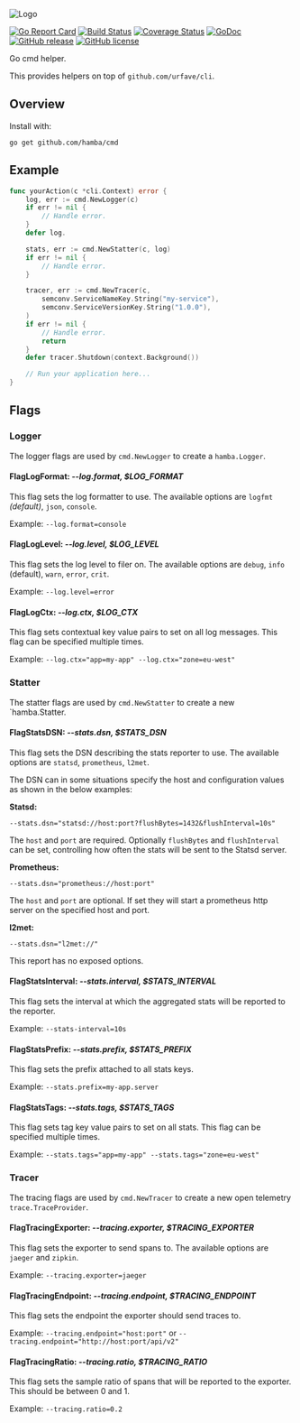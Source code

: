 ![Logo](http://svg.wiersma.co.za/hamba/project?title=cmd&tag=Go%20cmd%20helper)

[![Go Report Card](https://goreportcard.com/badge/github.com/hamba/cmd)](https://goreportcard.com/report/github.com/hamba/cmd)
[![Build Status](https://travis-ci.com/hamba/cmd.svg?branch=master)](https://travis-ci.com/hamba/cmd)
[![Coverage Status](https://coveralls.io/repos/github/hamba/cmd/badge.svg?branch=master)](https://coveralls.io/github/hamba/cmd?branch=master)
[![GoDoc](https://godoc.org/github.com/hamba/cmd?status.svg)](https://godoc.org/github.com/hamba/cmd)
[![GitHub release](https://img.shields.io/github/release/hamba/cmd.svg)](https://github.com/hamba/cmd/releases)
[![GitHub license](https://img.shields.io/badge/license-MIT-blue.svg)](https://raw.githubusercontent.com/hamba/cmd/master/LICENSE)

Go cmd helper. 

This provides helpers on top of `github.com/urfave/cli`.

## Overview

Install with:

```shell
go get github.com/hamba/cmd
```

## Example

```go
func yourAction(c *cli.Context) error {
    log, err := cmd.NewLogger(c)
	if err != nil {
		// Handle error.
	}
	defer log.

	stats, err := cmd.NewStatter(c, log)
	if err != nil {
		// Handle error.
	}

    tracer, err := cmd.NewTracer(c,
        semconv.ServiceNameKey.String("my-service"),
        semconv.ServiceVersionKey.String("1.0.0"),
    )
    if err != nil {
        // Handle error.
        return
    }
    defer tracer.Shutdown(context.Background())

    // Run your application here...
}
```
## Flags

### Logger

The logger flags are used by `cmd.NewLogger` to create a `hamba.Logger`.

#### FlagLogFormat: *--log.format, $LOG_FORMAT*

This flag sets the log formatter to use. The available options are `logfmt` *(default)*, `json`, `console`.

Example: `--log.format=console`

#### FlagLogLevel: *--log.level, $LOG_LEVEL*

This flag sets the log level to filer on. The available options are `debug`, `info` (default), `warn`, `error`, `crit`.

Example: `--log.level=error`

#### FlagLogCtx: *--log.ctx, $LOG_CTX*

This flag sets contextual key value pairs to set on all log messages. This flag can be specified multiple times.

Example: `--log.ctx="app=my-app" --log.ctx="zone=eu-west"`

### Statter

The statter flags are used by `cmd.NewStatter` to create a new `hamba.Statter.

#### FlagStatsDSN: *--stats.dsn, $STATS_DSN*

This flag sets the DSN describing the stats reporter to use. The available options are `statsd`, `prometheus`, `l2met`.

The DSN can in some situations specify the host and configuration values as shown in the below examples:

**Statsd:** 

`--stats.dsn="statsd://host:port?flushBytes=1432&flushInterval=10s"`

The `host` and `port` are required. Optionally `flushBytes` and `flushInterval` can be set, controlling how often the stats will
be sent to the Statsd server.

**Prometheus:**

`--stats.dsn="prometheus://host:port"`

The `host` and `port` are optional. If set they will start a prometheus http server on the specified host and port.

**l2met:**

`--stats.dsn="l2met://"`

This report has no exposed options.

#### FlagStatsInterval: *--stats.interval, $STATS_INTERVAL*

This flag sets the interval at which the aggregated stats will be reported to the reporter.

Example: `--stats-interval=10s`

#### FlagStatsPrefix: *--stats.prefix, $STATS_PREFIX*

This flag sets the prefix attached to all stats keys.

Example: `--stats.prefix=my-app.server`

#### FlagStatsTags: *--stats.tags, $STATS_TAGS*

This flag sets tag key value pairs to set on all stats. This flag can be specified multiple times.

Example: `--stats.tags="app=my-app" --stats.tags="zone=eu-west"`

### Tracer

The tracing flags are used by `cmd.NewTracer` to create a new open telemetry `trace.TraceProvider`.

#### FlagTracingExporter: *--tracing.exporter, $TRACING_EXPORTER*

This flag sets the exporter to send spans to. The available options are `jaeger` and `zipkin`.

Example: `--tracing.exporter=jaeger`

#### FlagTracingEndpoint: *--tracing.endpoint, $TRACING_ENDPOINT*

This flag sets the endpoint the exporter should send traces to.

Example: `--tracing.endpoint="host:port"` or `--tracing.endpoint="http://host:port/api/v2"`

#### FlagTracingRatio: *--tracing.ratio, $TRACING_RATIO*

This flag sets the sample ratio of spans that will be reported to the exporter. This should be between 0 and 1.

Example: `--tracing.ratio=0.2`
